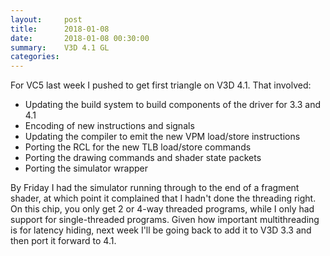 ```yaml
---
layout:     post
title:      2018-01-08
date:       2018-01-08 00:30:00
summary:    V3D 4.1 GL
categories: 
---
```


For VC5 last week I pushed to get first triangle on V3D 4.1.  That
involved:

- Updating the build system to build components of the driver for 3.3 and 4.1
- Encoding of new instructions and signals
- Updating the compiler to emit the new VPM load/store instructions
- Porting the RCL for the new TLB load/store commands
- Porting the drawing commands and shader state packets
- Porting the simulator wrapper

By Friday I had the simulator running through to the end of a fragment
shader, at which point it complained that I hadn't done the threading
right.  On this chip, you only get 2 or 4-way threaded programs, while
I only had support for single-threaded programs.  Given how important
multithreading is for latency hiding, next week I'll be going back to
add it to V3D 3.3 and then port it forward to 4.1.
